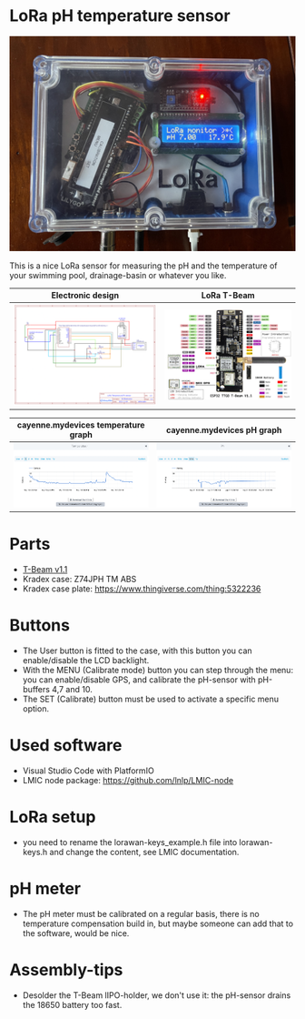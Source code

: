 # LoRa pH temperature sensor

![image](img/sensor.jpg?raw=true "LoRa pH temperature sensor")

This is a nice LoRa sensor for measuring the pH and the temperature of your swimming pool, drainage-basin or whatever you like.

| Electronic design | LoRa T-Beam |
|------------|-------------|
| ![Electronic design](img/Schematic.png?raw=true "Electronic design") | ![T-Beam v1.1](img/T-BeamV1dot1.jpeg?raw=true "T-Beam v1.1") |


| cayenne.mydevices temperature graph | cayenne.mydevices pH graph|
|------------|-------------|
| ![Temperature graph](img/temperature.png?raw=true "Temperature graph") | ![pH graph](img/pH.png?raw=true "pH graph") |

# Parts

* [T-Beam v1.1](https://www.aliexpress.com/premium/Ttgo-T%25252dBeam-V1.1.html) 
* Kradex case: Z74JPH TM ABS
* Kradex case plate: https://www.thingiverse.com/thing:5322236

# Buttons
- The User button is fitted to the case, with this button you can enable/disable the LCD backlight.
- With the MENU (Calibrate mode) button you can step through the menu: you can enable/disable GPS, and calibrate the pH-sensor with pH-buffers 4,7 and 10.
- The SET (Calibrate) button must be used to activate a specific menu option.

# Used software
- Visual Studio Code with PlatformIO
- LMIC node package: https://github.com/lnlp/LMIC-node

# LoRa setup
- you need to rename the lorawan-keys_example.h file into lorawan-keys.h and change the content, see LMIC documentation.

# pH meter
- The pH meter must be calibrated on a regular basis, there is no temperature compensation build in, but maybe someone can add that to the software, would be nice.

 
# Assembly-tips
- Desolder the T-Beam lIPO-holder, we don't use it: the pH-sensor drains the 18650 battery too fast.
